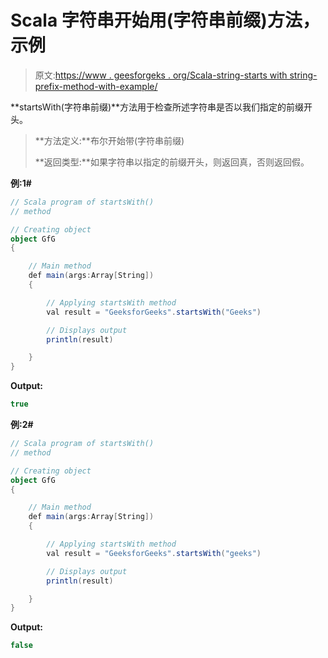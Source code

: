 # Scala 字符串开始用(字符串前缀)方法，示例

> 原文:[https://www . geesforgeks . org/Scala-string-starts with string-prefix-method-with-example/](https://www.geeksforgeeks.org/scala-string-startswithstring-prefix-method-with-example/)

**startsWith(字符串前缀)**方法用于检查所述字符串是否以我们指定的前缀开头。

> **方法定义:**布尔开始带(字符串前缀)
> 
> **返回类型:**如果字符串以指定的前缀开头，则返回真，否则返回假。

**例:1#**

```scala
// Scala program of startsWith()
// method

// Creating object
object GfG
{ 

    // Main method
    def main(args:Array[String])
    {

        // Applying startsWith method
        val result = "GeeksforGeeks".startsWith("Geeks")

        // Displays output
        println(result)

    }
} 
```

**Output:**

```scala
true

```

**例:2#**

```scala
// Scala program of startsWith()
// method

// Creating object
object GfG
{ 

    // Main method
    def main(args:Array[String])
    {

        // Applying startsWith method
        val result = "GeeksforGeeks".startsWith("geeks")

        // Displays output
        println(result)

    }
} 
```

**Output:**

```scala
false

```